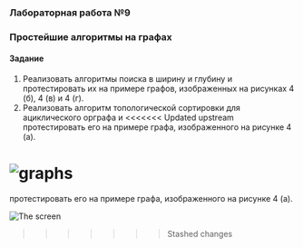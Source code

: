 ### Лабораторная работа №9
### Простейшие алгоритмы на графах

#### Задание  
1) Реализовать алгоритмы поиска в ширину и глубину и протестировать их на примере графов, изображенных на рисунках 4 (б), 4 (в) и 4 (г).  
2) Реализовать алгоритм топологической сортировки для ациклического орграфа и
<<<<<<< Updated upstream
протестировать его на примере графа, изображенного на рисунке 4 (а).

![graphs](https://cloud.githubusercontent.com/assets/15988291/20759034/bfa34d92-b72c-11e6-8961-f3ac0edbcdd1.jpg)
=======
протестировать его на примере графа, изображенного на рисунке 4 (а).  

![The screen](https://raw.githubusercontent.com/University/Programming/Sem_3/Lab_09/Example/graphs.jpg) 
>>>>>>> Stashed changes
